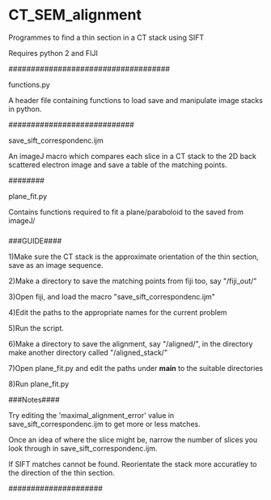 # CT_SEM_alignment
Programmes to find a thin section in a CT stack using SIFT

Requires python 2 and FIJI

####################################

functions.py 

A header file containing functions to load save and manipulate image stacks in python.

############################

save_sift_correspondenc.ijm

An imageJ macro which compares each slice in a CT stack to the 2D back scattered electron image and save a table of the matching points.

########

plane_fit.py

Contains functions required to fit a plane/paraboloid to the saved from imageJ/

#####



###GUIDE####

1)Make sure the CT stack is the approximate orientation of the thin section, save as an image sequence.

2)Make a directory to save the matching points from fiji too, say "/fiji_out/"

3)Open fiji, and load the macro "save_sift_correspondenc.ijm"

4)Edit the paths to the appropriate names for the current problem

5)Run the script.

6)Make a directory to save the alignment, say "/aligned/", in the directory make another directory called "/aligned_stack/"

7)Open plane_fit.py and edit the paths under __main__ to the suitable directories

8)Run plane_fit.py


###Notes####

Try editing the 'maximal_alignment_error' value in save_sift_correspondenc.ijm to get more or less matches.

Once an idea of where the slice might be, narrow the number of slices you look through in save_sift_correspondenc.ijm.

If SIFT matches cannot be found. Reorientate the stack more accuratley to the direction of the thin section.

#####################
